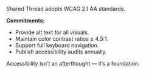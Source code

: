Shared Thread adopts WCAG 2.1 AA standards.

**Commitments:**
- Provide alt text for all visuals.
- Maintain color contrast ratios ≥ 4.5:1.
- Support full keyboard navigation.
- Publish accessibility audits annually.

Accessibility isn’t an afterthought — it’s a foundation.